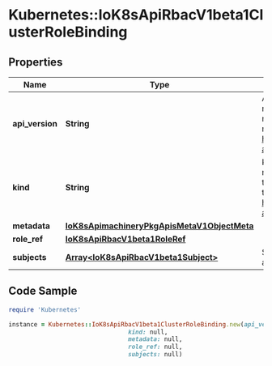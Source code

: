 # Kubernetes::IoK8sApiRbacV1beta1ClusterRoleBinding

## Properties

Name | Type | Description | Notes
------------ | ------------- | ------------- | -------------
**api_version** | **String** | APIVersion defines the versioned schema of this representation of an object. Servers should convert recognized schemas to the latest internal value, and may reject unrecognized values. More info: https://git.k8s.io/community/contributors/devel/sig-architecture/api-conventions.md#resources | [optional] 
**kind** | **String** | Kind is a string value representing the REST resource this object represents. Servers may infer this from the endpoint the client submits requests to. Cannot be updated. In CamelCase. More info: https://git.k8s.io/community/contributors/devel/sig-architecture/api-conventions.md#types-kinds | [optional] 
**metadata** | [**IoK8sApimachineryPkgApisMetaV1ObjectMeta**](IoK8sApimachineryPkgApisMetaV1ObjectMeta.md) |  | [optional] 
**role_ref** | [**IoK8sApiRbacV1beta1RoleRef**](IoK8sApiRbacV1beta1RoleRef.md) |  | 
**subjects** | [**Array&lt;IoK8sApiRbacV1beta1Subject&gt;**](IoK8sApiRbacV1beta1Subject.md) | Subjects holds references to the objects the role applies to. | [optional] 

## Code Sample

```ruby
require 'Kubernetes'

instance = Kubernetes::IoK8sApiRbacV1beta1ClusterRoleBinding.new(api_version: null,
                                 kind: null,
                                 metadata: null,
                                 role_ref: null,
                                 subjects: null)
```


